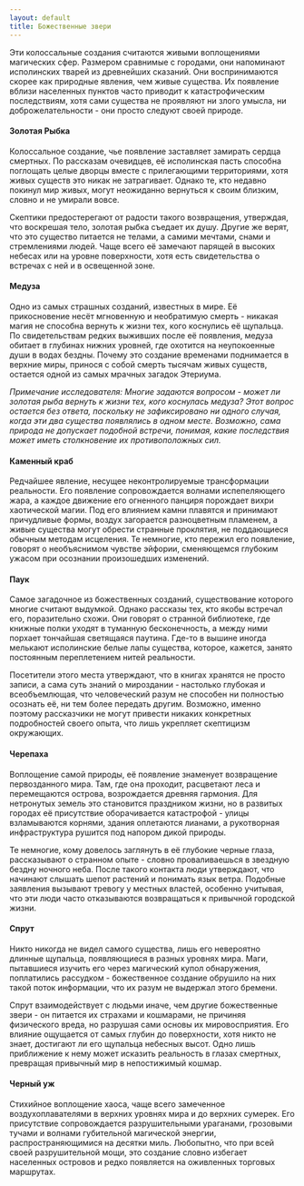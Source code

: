 ```yaml
---
layout: default
title: Божественные звери
---
```


Эти колоссальные создания считаются живыми воплощениями магических сфер. Размером сравнимые с городами, они напоминают
исполинских тварей из древнейших сказаний. Они воспринимаются скорее как природные явления, чем живые существа. Их
появление вблизи населенных пунктов часто приводит к катастрофическим последствиям, хотя сами существа не проявляют ни
злого умысла, ни доброжелательности - они просто следуют своей природе.

#### Золотая Рыбка

Колоссальное создание, чье появление заставляет замирать сердца смертных. По рассказам очевидцев, её исполинская пасть
способна поглощать целые дворцы вместе с прилегающими территориями, хотя живых существ это никак не затрагивает. Однако
те, кто недавно покинул мир живых, могут неожиданно вернуться к своим близким, словно и не умирали вовсе.

Скептики предостерегают от радости такого возвращения, утверждая, что воскрешая тело, золотая рыбка съедает их душу.
Другие же верят, что это существо питается не телами, а самими мечтами, снами и
стремлениями людей. Чаще всего её замечают парящей в высоких небесах или на уровне поверхности, хотя есть свидетельства
о встречах с ней и в освещенной зоне.


#### Медуза

Одно из самых страшных созданий, известных в мире. Её прикосновение несёт мгновенную и необратимую смерть - никакая
магия не способна вернуть к жизни тех, кого коснулись её щупальца. По свидетельствам редких выживших после её появления,
медуза обитает в глубинах нижних уровней, где охотится на неупокоенные души в водах бездны. Почему это создание
временами поднимается в верхние миры, принося с собой смерть тысячам живых существ, остается одной из самых мрачных
загадок Этериума.

_Примечание исследователя: Многие задаются вопросом - может ли золотая рыба вернуть к жизни тех, кого коснулась медуза?
Этот вопрос остается без ответа, поскольку не зафиксировано ни одного случая, когда эти два существа
появлялись в одном месте. Возможно, сама природа не допускает подобной встречи, понимая, какие последствия может иметь
столкновение их противоположных сил._


#### Каменный краб

Редчайшее явление, несущее неконтролируемые трансформации реальности. Его появление сопровождается волнами испепеляющего
жара, а каждое движение его огненного панциря порождает вихри хаотической магии. Под его влиянием камни плавятся и
принимают причудливые формы, воздух загорается разноцветным пламенем, а живые существа могут обрести странные проклятия,
не поддающиеся обычным методам исцеления. Те немногие, кто пережил его появление, говорят о необъяснимом чувстве
эйфории, сменяющемся глубоким ужасом при осознании произошедших изменений.


#### Паук

Самое загадочное из божественных созданий, существование которого многие считают выдумкой. Однако рассказы тех, кто
якобы встречал его, поразительно схожи. Они говорят о странной библиотеке, где книжные полки уходят в туманную
бесконечность, а между ними порхает тончайшая светящаяся паутина. Где-то в вышине иногда мелькают исполинские белые лапы
существа, которое, кажется, занято постоянным переплетением нитей реальности.

Посетители этого места утверждают, что в книгах хранятся не просто записи, а сама суть знаний о мироздании - настолько
глубокая и всеобъемлющая, что человеческий разум не способен ни полностью осознать её, ни тем более передать другим.
Возможно, именно поэтому рассказчики не могут привести никаких конкретных подробностей своего опыта, что лишь укрепляет
скептицизм окружающих.


#### Черепаха

Воплощение самой природы, её появление знаменует возвращение первозданного мира. Там, где она проходит, расцветают леса
и перемещаются острова, возрождается древняя гармония. Для нетронутых земель это становится праздником жизни, но в
развитых городах её присутствие оборачивается катастрофой - улицы взламываются корнями, здания оплетаются лианами, а
рукотворная инфраструктура рушится под напором дикой природы.

Те немногие, кому довелось заглянуть в её глубокие черные глаза, рассказывают о странном опыте - словно проваливаешься в
звездную бездну ночного неба. После такого контакта люди утверждают, что начинают слышать шепот растений и понимать язык
ветра. Подобные заявления вызывают тревогу у местных властей, особенно учитывая, что эти люди часто отказываются
возвращаться к привычной городской жизни.


#### Спрут

Никто никогда не видел самого существа, лишь его невероятно длинные щупальца, появляющиеся в разных уровнях мира. Маги,
пытавшиеся изучить его через магический купол обнаружения, поплатились рассудком - божественное создание обрушило на них
такой поток информации, что их разум не выдержал этого бремени.

Спрут взаимодействует с людьми иначе, чем другие божественные звери - он питается их страхами и кошмарами, не причиняя
физического вреда, но разрушая сами основы их мировосприятия. Его влияние ощущается от самых глубин до поверхности, хотя
никто не знает, достигают ли его щупальца небесных высот. Одно лишь приближение к нему может исказить реальность в
глазах смертных, превращая привычный мир в непостижимый кошмар.


#### Черный уж

Стихийное воплощение хаоса, чаще всего замеченное воздухоплавателями в верхних уровнях мира и до верхних сумерек. Его
присутствие сопровождается разрушительными ураганами, грозовыми тучами и волнами губительной магической энергии,
распространяющимися на десятки миль. Любопытно, что при всей своей разрушительной мощи, это создание словно избегает
населенных островов и редко появляется на оживленных торговых маршрутах.